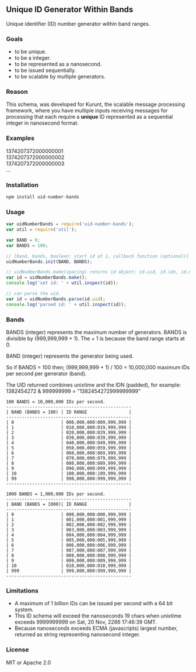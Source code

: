 ## Unique ID Generator Within Bands

Unique identifier (ID) number generator within band ranges. 

### Goals

- to be unique.
- to be a integer.
- to be represented as a nanosecond.
- to be issued sequentially.
- to be scalable by multiple generators.

### Reason

This schema, was developed for Kurunt, the scalable message processing framework, where you have multiple inputs receiving messages for processing that each require a __unique__ ID represented as a sequential integer in nanosecond format.

### Examples

1374207372000000001  
1374207372000000002  
1374207372000000003  
...  


### Installation

```js
npm install uid-number-bands
```

### Usage

```js
var uidNumberBands = require('uid-number-bands');
var util = require('util');

var BAND = 0;
var BANDS = 100;

// [band, bands, boolean: start id at 1, callback function (optional)].
uidNumberBands.init(BAND, BANDS);

// uidNumberBands.make(spacing) returns id object: id.uid, id.idn, id.unixtime, id.normalized_uid, id.freshsec.
var id = uidNumberBands.make();
console.log('set id: ' + util.inspect(id));

// can parse the uid.
var id = uidNumberBands.parse(id.uid);
console.log('parsed id: ' + util.inspect(id));

```

### Bands

BANDS (integer) represents the maximum number of generators. BANDS is divisible by (999,999,999 + 1). The + 1 is because the band range starts at 0.  

BAND (integer) represents the generator being used.  

So if BANDS = 100 then; (999,999,999 + 1) / 100 = 10,000,000 maximum IDs per second per generator (band).  

The UID returned combines unixtime and the IDN (padded), for example: 1382454272 & 999999999 = "1382454272999999999"

```
100 BANDS = 10,000,000 IDs per second.
------------------------------------------------
| BAND (BANDS = 100) | ID RANGE                |
------------------------------------------------
| 0                  | 000,000,000:009,999,999 |
| 1                  | 010,000,000:019,999,999 |
| 2                  | 020,000,000:029,999,999 |
| 3                  | 030,000,000:039,999,999 |
| 4                  | 040,000,000:049,999,999 |
| 5                  | 050,000,000:059,999,999 |
| 6                  | 060,000,000:069,999,999 |
| 7                  | 070,000,000:079,999,999 |
| 8                  | 080,000,000:089,999,999 |
| 9                  | 090,000,000:099,999,999 |
| 10                 | 100,000,000:109,999,999 |
| 99                 | 990,000,000:999,999,999 |
------------------------------------------------

1000 BANDS = 1,000,000 IDs per second.
------------------------------------------------
| BAND (BANDS = 1000)| ID RANGE                |
------------------------------------------------
| 0                  | 000,000,000:000,999,999 |
| 1                  | 001,000,000:001,999,999 |
| 2                  | 002,000,000:002,999,999 |
| 3                  | 003,000,000:003,999,999 |
| 4                  | 004,000,000:004,999,999 |
| 5                  | 005,000,000:005,999,999 |
| 6                  | 006,000,000:006,999,999 |
| 7                  | 007,000,000:007,999,999 |
| 8                  | 008,000,000:008,999,999 |
| 9                  | 009,000,000:009,999,999 |
| 10                 | 010,000,000:010,999,999 |
| 999                | 999,000,000:999,999,999 |
------------------------------------------------
```

### Limitations

- A maximum of 1 billion IDs can be issued per second with a 64 bit system.
- This ID schema will exceed the nanoseconds 19 chars when unixtime exceeds 9999999999 on Sat, 20 Nov, 2286 17:46:39 GMT.
- Because nanoseconds exceeds ECMA (javascripts) largest number, returned as string representing nanosecond integer.

### License

MIT or Apache 2.0

